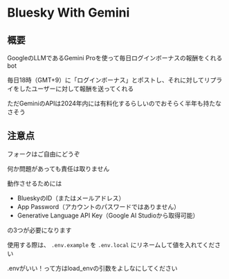 # Bluesky With Gemini

## 概要

GoogleのLLMであるGemini Proを使って毎日ログインボーナスの報酬をくれるbot

毎日18時（GMT+9）に「ログインボーナス」とポストし、それに対してリプライをしたユーザーに対して報酬を送ってくれる

ただGeminiのAPIは2024年内には有料化するらしいのでおそらく半年も持たなさそう

## 注意点

フォークはご自由にどうぞ

何か問題があっても責任は取りません

動作させるためには

- BlueskyのID（またはメールアドレス）
- App Password（アカウントのパスワードではありません）
- Generative Language API Key（Google AI Studioから取得可能）

の3つが必要になります

使用する際は、 `.env.example` を `.env.local` にリネームして値を入れてください

.envがいい！って方はload_envの引数をよしなにしてください
